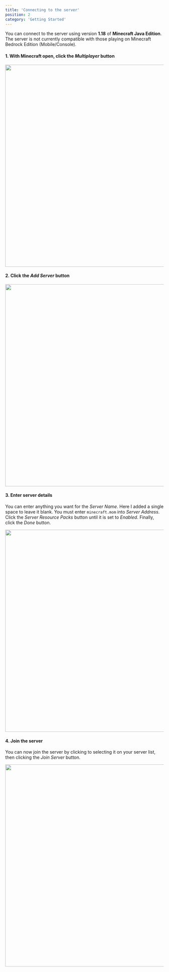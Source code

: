 ```yaml
---
title: 'Connecting to the server'
position: 2
category: 'Getting Started'
---
```


You can connect to the server using version **1.18** of **Minecraft Java Edition**. The server is not currently compatible with those playing on Minecraft Bedrock Edition (Mobile/Console).

#### 1. With Minecraft open, click the *Multiplayer* button

<img src="/connecting/1.jpg" width="640"></img>

#### 2. Click the *Add Server* button

<img src="/connecting/2.jpg" width="640"></img>

#### 3. Enter server details
You can enter anything you want for the *Server Name*. Here I added a single space to leave it blank.
You must enter `minecraft.mom` into *Server Address*.
Click the *Server Resource Packs* button until it is set to *Enabled*.
Finally, click the *Done* button.

<img src="/connecting/3.jpg" width="640"></img>


#### 4. Join the server
You can now join the server by clicking to selecting it on your server list, then clicking the *Join Server* button.

<img src="/connecting/4.jpg" width="640"></img>
